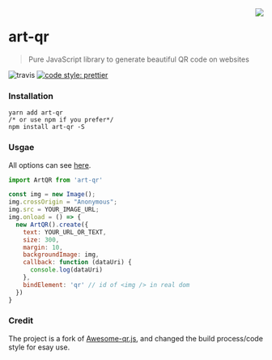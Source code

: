 <img src="https://raw.githubusercontent.com/LIU9293/art-qr/master/qr.jpg" align="right" />

# art-qr

> Pure JavaScript library to generate beautiful QR code on websites

![travis](https://travis-ci.org/LIU9293/art-qr.svg?branch=master) [![code style: prettier](https://img.shields.io/badge/code_style-prettier-ff69b4.svg?style=flat-square)](https://github.com/prettier/prettier)

### Installation
```
yarn add art-qr
/* or use npm if you prefer*/
npm install art-qr -S
```

### Usgae

All options can see [here](https://github.com/SumiMakito/Awesome-qr.js#options).

```js
import ArtQR from 'art-qr'

const img = new Image();
img.crossOrigin = "Anonymous";
img.src = YOUR_IMAGE_URL;
img.onload = () => {
  new ArtQR().create({
    text: YOUR_URL_OR_TEXT,
    size: 300,
    margin: 10,
    backgroundImage: img,
    callback: function (dataUri) {
      console.log(dataUri)
    },
    bindElement: 'qr' // id of <img /> in real dom
  })
}
```

### Credit
The project is a fork of [Awesome-qr.js](https://github.com/SumiMakito/Awesome-qr.js), and changed
the build process/code style for esay use.
